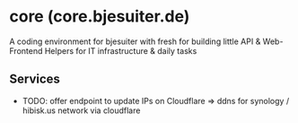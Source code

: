 # core (core.bjesuiter.de)

A coding environment for bjesuiter with fresh for building little API & Web-Frontend Helpers for IT infrastructure & daily tasks

## Services 

- TODO: offer endpoint to update IPs on Cloudflare => ddns for synology / hibisk.us network via cloudflare